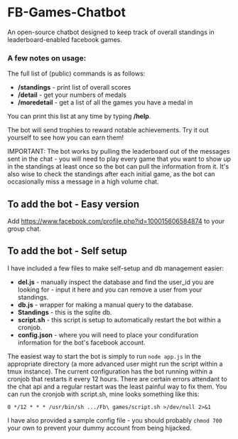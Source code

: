 # FB-Games-Chatbot
An open-source chatbot designed to keep track of overall standings in leaderboard-enabled facebook games.

### A few notes on usage:

The full list of (public) commands is as follows:

* **/standings** - print list of overall scores
* **/detail** - get your numbers of medals
* **/moredetail** - get a list of all the games you have a medal in

You can print this list at any time by typing **/help**.

The bot will send trophies to reward notable achievements. Try it out yourself to see how you can earn them!

IMPORTANT: The bot works by pulling the leaderboard out of the messages sent in the chat - you will need to play every game that you want to show up in the standings at least once so the bot can pull the information from it. It's also wise to check the standings after each initial game, as the bot can occasionally miss a message in a high volume chat.

## To add the bot - Easy version

Add https://www.facebook.com/profile.php?id=100015606584874 to your group chat.

## To add the bot - Self setup

I have included a few files to make self-setup and db management easier:

* **del.js** - manually inspect the database and find the user_id you are looking for - input it here and you can remove a user from your standings.
* **db.js** - wrapper for making a manual query to the database.
* **Standings** - this is the sqlite db.
* **script.sh** - this script is setup to automatically restart the bot within a cronjob.
* **config.json** - where you will need to place your condifuration information for the bot's facebook account.

The easiest way to start the bot is simply to run `node app.js` in the appropriate directory (a more advanced user might run the script within a tmux instance). The current configuration has the bot running within a cronjob that restarts it every 12 hours. There are certain errors attendant to the chat api and a regular restart was the least painful way to fix them.
You can run the cronjob with script.sh, mine looks something like this:

`0 */12 * * * /usr/bin/sh .../Fb\ games/script.sh >/dev/null 2>&1`

I have also provided a sample config file - you should probably `chmod 700` your own to prevent your dummy account from being hijacked.
